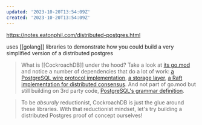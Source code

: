 ```yaml
---
updated: '2023-10-20T13:54:09Z'
created: '2023-10-20T13:54:09Z'
---
```

https://notes.eatonphil.com/distributed-postgres.html

uses [[golang]] libraries to demonstrate how you could build a very simplified version of a distributed postgres

> What is [[CockroachDB]] under the hood? Take a look at [its go.mod](https://github.com/cockroachdb/cockroach/blob/master/go.mod) and notice a number of dependencies that do a lot of work: [a PostgreSQL wire protocol implementation](https://github.com/jackc/pgproto3), [a storage layer](https://github.com/cockroachdb/pebble), [a Raft implementation for distributed consensus](https://github.com/etcd-io/etcd). And not part of go.mod but still building on 3rd party code, [PostgreSQL's grammar definition](https://github.com/cockroachdb/cockroach/blob/master/pkg/sql/parser/sql.y).

> To be _absurdly_ reductionist, CockroachDB is just the glue around these libraries. With that reductionist mindset, let's try building a distributed Postgres proof of concept ourselves!